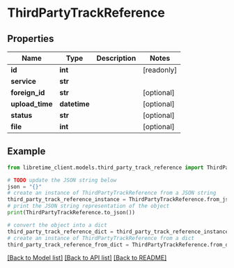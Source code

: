 # ThirdPartyTrackReference


## Properties

Name | Type | Description | Notes
------------ | ------------- | ------------- | -------------
**id** | **int** |  | [readonly] 
**service** | **str** |  | 
**foreign_id** | **str** |  | [optional] 
**upload_time** | **datetime** |  | [optional] 
**status** | **str** |  | [optional] 
**file** | **int** |  | [optional] 

## Example

```python
from libretime_client.models.third_party_track_reference import ThirdPartyTrackReference

# TODO update the JSON string below
json = "{}"
# create an instance of ThirdPartyTrackReference from a JSON string
third_party_track_reference_instance = ThirdPartyTrackReference.from_json(json)
# print the JSON string representation of the object
print(ThirdPartyTrackReference.to_json())

# convert the object into a dict
third_party_track_reference_dict = third_party_track_reference_instance.to_dict()
# create an instance of ThirdPartyTrackReference from a dict
third_party_track_reference_from_dict = ThirdPartyTrackReference.from_dict(third_party_track_reference_dict)
```
[[Back to Model list]](../README.md#documentation-for-models) [[Back to API list]](../README.md#documentation-for-api-endpoints) [[Back to README]](../README.md)


